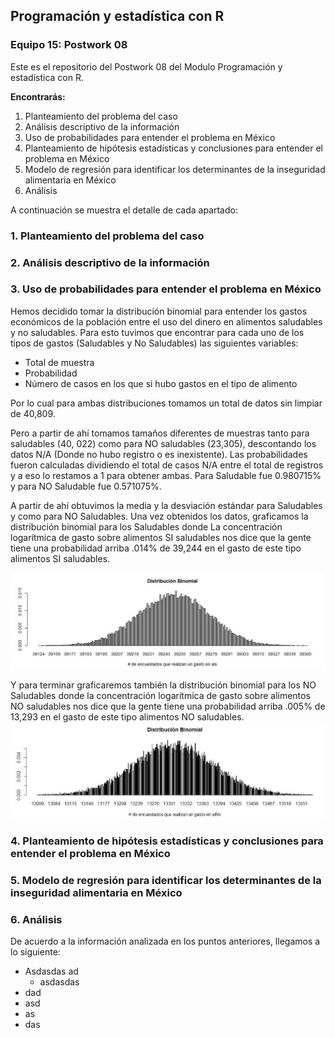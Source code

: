  ## Programación y estadística con R
### Equipo 15: Postwork 08
Este es el repositorio del Postwork 08 del Modulo Programación y estadística con R.

**Encontrarás:**
1. Planteamiento del problema del caso
2. Análisis descriptivo de la información
3. Uso de probabilidades para entender el problema en México
4. Planteamiento de hipótesis estadísticas y conclusiones para entender el problema en México
5. Modelo de regresión para identificar los determinantes de la inseguridad alimentaria en México
6. Análisis 

A continuación se muestra el detalle de cada apartado:
### 1. Planteamiento del problema del caso

### 2. Análisis descriptivo de la información


### 3. Uso de probabilidades para entender el problema en México
Hemos decidido tomar la distribución binomial para entender los gastos económicos de la población entre el uso del dinero en alimentos saludables y no saludables.
Para esto tuvimos que encontrar para cada uno de los tipos de gastos (Saludables y No Saludables) las siguientes variables:
* Total de muestra
* Probabilidad
* Número de casos en los que si hubo gastos en el tipo de alimento

Por lo cual para ambas distribuciones tomamos un total de datos sin limpiar de 40,809. 

Pero a partir de ahí tomamos tamaños diferentes de muestras tanto para saludables (40, 022) como para NO saludables (23,305), descontando los datos N/A (Donde no hubo registro o es inexistente).
Las probabilidades fueron calculadas dividiendo el total de casos N/A entre el total de registros y a eso lo restamos a 1 para obtener ambas. Para Saludable fue 0.980715% y para NO Saludable fue 0.571075%.

A partir de ahí obtuvimos la media y la desviación estándar para Saludables y como para NO Saludables.
Una vez obtenidos los datos, graficamos la distribución binomial para los Saludables donde La concentración logarítmica de gasto sobre alimentos SI saludables nos dice que la gente tiene una probabilidad arriba .014% de 39,244 en el gasto de este tipo alimentos SI saludables.

![alt text](Imagenes/03_01_als.JPG?raw=true)

Y para terminar graficaremos también la distribución binomial para los NO Saludables donde la concentración logarítmica de gasto sobre alimentos NO saludables nos dice que la gente tiene una probabilidad arriba  .005% de 13,293 en el gasto de este tipo alimentos NO saludables.
![alt text](Imagenes/03_02_alns.JPG?raw=true)


### 4. Planteamiento de hipótesis estadísticas y conclusiones para entender el problema en México

### 5. Modelo de regresión para identificar los determinantes de la inseguridad alimentaria en México



### 6. Análisis
De acuerdo a la información analizada en los puntos anteriores, llegamos a lo siguiente:
* Asdasdas ad
  * asdasdas
* dad
* asd
* as
* das
